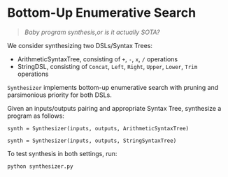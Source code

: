 # Bottom-Up Enumerative Search

> *Baby program synthesis,or is it actually SOTA?*

We consider synthesizing two DSLs/Syntax Trees:
- ArithmeticSyntaxTree, consisting of `+`, `-`, `x`, `/` operations
- StringDSL, consisting of `Concat`, `Left`, `Right`, `Upper`, `Lower`, `Trim` operations

`Synthesizer` implements bottom-up enumerative search with pruning and parsimonious priority for both DSLs.

Given an inputs/outputs pairing and appropriate Syntax Tree, synthesize a program as follows:

```
synth = Synthesizer(inputs, outputs, ArithmeticSyntaxTree)
```
```
synth = Synthesizer(inputs, outputs, StringSyntaxTree)
```

To test synthesis in both settings, run:
```
python synthesizer.py
```